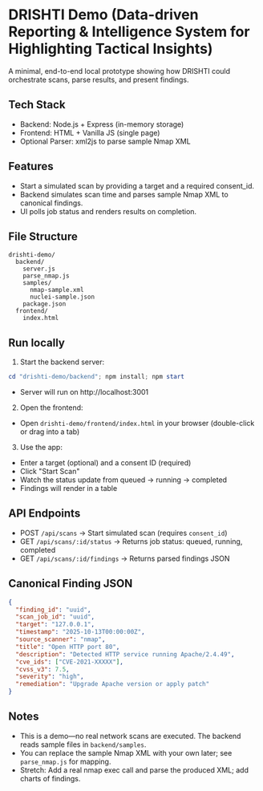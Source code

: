 # DRISHTI Demo (Data-driven Reporting & Intelligence System for Highlighting Tactical Insights)

A minimal, end-to-end local prototype showing how DRISHTI could orchestrate scans, parse results, and present findings.

## Tech Stack
- Backend: Node.js + Express (in-memory storage)
- Frontend: HTML + Vanilla JS (single page)
- Optional Parser: xml2js to parse sample Nmap XML

## Features
- Start a simulated scan by providing a target and a required consent_id.
- Backend simulates scan time and parses sample Nmap XML to canonical findings.
- UI polls job status and renders results on completion.

## File Structure
```
drishti-demo/
  backend/
    server.js
    parse_nmap.js
    samples/
      nmap-sample.xml
      nuclei-sample.json
    package.json
  frontend/
    index.html
```

## Run locally
1. Start the backend server:

```powershell
cd "drishti-demo/backend"; npm install; npm start
```

- Server will run on http://localhost:3001

2. Open the frontend:

- Open `drishti-demo/frontend/index.html` in your browser (double-click or drag into a tab)

3. Use the app:
- Enter a target (optional) and a consent ID (required)
- Click "Start Scan"
- Watch the status update from queued → running → completed
- Findings will render in a table

## API Endpoints
- POST `/api/scans` → Start simulated scan (requires `consent_id`)
- GET `/api/scans/:id/status` → Returns job status: queued, running, completed
- GET `/api/scans/:id/findings` → Returns parsed findings JSON

## Canonical Finding JSON
```json
{
  "finding_id": "uuid",
  "scan_job_id": "uuid",
  "target": "127.0.0.1",
  "timestamp": "2025-10-13T00:00:00Z",
  "source_scanner": "nmap",
  "title": "Open HTTP port 80",
  "description": "Detected HTTP service running Apache/2.4.49",
  "cve_ids": ["CVE-2021-XXXXX"],
  "cvss_v3": 7.5,
  "severity": "high",
  "remediation": "Upgrade Apache version or apply patch"
}
```

## Notes
- This is a demo—no real network scans are executed. The backend reads sample files in `backend/samples`.
- You can replace the sample Nmap XML with your own later; see `parse_nmap.js` for mapping.
- Stretch: Add a real nmap exec call and parse the produced XML; add charts of findings.
